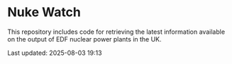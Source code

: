 # Nuke Watch

This repository includes code for retrieving the latest information available on the output of EDF nuclear power plants in the UK.

Last updated: 2025-08-03 19:13